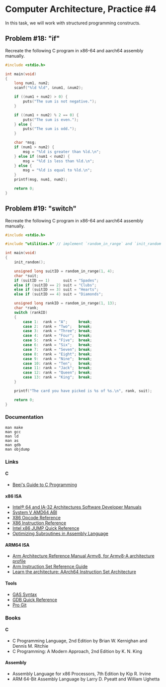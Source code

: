 Computer Architecture, Practice #4
==================================

In this task, we will work with structured programming constructs.

## Problem #18: "if"

Recreate the following C program in x86-64 and aarch64 assembly manually.

```C
#include <stdio.h>

int main(void)
{
    long num1, num2;
    scanf("%ld %ld", &num1, &num2);

    if ((num1 + num2) > 0) {
        puts("The sum is not negative.");
    }

    if ((num1 + num2) % 2 == 0) {
        puts("The sum is even.");
    } else {
        puts("The sum is odd.");
    }

    char *msg;
    if (num1 > num2) {
        msg = "%ld is greater than %ld.\n";
    } else if (num1 < num2) {
        msg = "%ld is less than %ld.\n";
    } else {
        msg = "%ld is equal to %ld.\n";
    }
    printf(msg, num1, num2);

    return 0;
}
```

## Problem #19: "switch"

Recreate the following C program in x86-64 and aarch64 assembly manually.

```c
#include <stdio.h>

#include "utilities.h" // implement `random_in_range` and `init_random` on your own with `rand` from `stdlib.h`                                                  

int main(void)
{
    init_random();

    unsigned long suitID = random_in_range(1, 4);
    char *suit;
    if (suitID == 1)      suit = "Spades";
    else if (suitID == 2) suit = "Clubs";
    else if (suitID == 3) suit = "Hearts";
    else if (suitID == 4) suit = "Diamonds";

    unsigned long rankID = random_in_range(1, 13);
    char *rank;
    switch (rankID)
    {
        case 1:  rank = "A";     break;
        case 2:  rank = "Two";   break;
        case 3:  rank = "Three"; break;
        case 4:  rank = "Four";  break;
        case 5:  rank = "Five";  break;
        case 6:  rank = "Six";   break;
        case 7:  rank = "Seven"; break;
        case 8:  rank = "Eight"; break;
        case 9:  rank = "Nine";  break;
        case 10: rank = "Ten";   break;
        case 11: rank = "Jack";  break;
        case 12: rank = "Queen"; break;
        case 13: rank = "King";  break;
    }

    printf("The card you have picked is %s of %s.\n", rank, suit);

    return 0;                                                                    
} 
```

### Documentation

    man make
    man gcc
    man ld
    man as
    man gdb
    man objdump

### Links

#### C

* [Beej's Guide to C Programming](https://beej.us/guide/bgc)

#### x86 ISA

* [Intel® 64 and IA-32 Architectures Software Developer Manuals](https://software.intel.com/en-us/articles/intel-sdm)
* [System V AMD64 ABI](https://software.intel.com/sites/default/files/article/402129/mpx-linux64-abi.pdf)
* [X86 Opcode Reference](http://ref.x86asm.net/index.html)
* [X86 Instruction Reference](http://www.felixcloutier.com/x86)
* [Intel x86 JUMP Quick Reference](http://www.unixwiz.net/techtips/x86-jumps.html)
* [Optimizing Subroutines in Assembly Language](http://www.agner.org/optimize/optimizing_assembly.pdf)

#### ARM64 ISA

* [Arm Architecture Reference Manual Armv8, for Armv8-A architecture profile](https://developer.arm.com/documentation/ddi0487/latest)
* [Arm Instruction Set Reference Guide](https://developer.arm.com/documentation/100076/0100/a64-instruction-set-reference)
* [Learn the architecture: AArch64 Instruction Set Architecture](https://developer.arm.com/documentation/102374/0101)

#### Tools

* [GAS Syntax](https://en.wikibooks.org/wiki/X86_Assembly/GAS_Syntax)
* [GDB Quick Reference](https://users.ece.utexas.edu/~adnan/gdb-refcard.pdf)
* [Pro Git](https://git-scm.com/book/en/v2)

### Books

#### C

* C Programming Language, 2nd Edition by Brian W. Kernighan and Dennis M. Ritchie
* C Programming: A Modern Approach, 2nd Edition by K. N. King

#### Assembly

* Assembly Language for x86 Processors, 7th Edition by Kip R. Irvine
* ARM 64-Bit Assembly Language by Larry D. Pyeatt and William Ughetta

